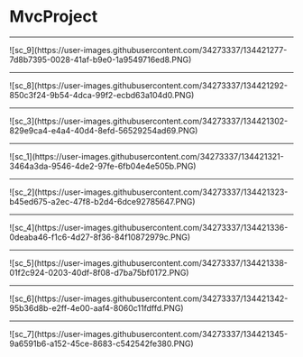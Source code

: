 # MvcProject
<hr>
![sc_9](https://user-images.githubusercontent.com/34273337/134421277-7d8b7395-0028-41af-b9e0-1a9549716ed8.PNG)
<hr>
![sc_8](https://user-images.githubusercontent.com/34273337/134421292-850c3f24-9b54-4dca-99f2-ecbd63a104d0.PNG)
<hr>
![sc_3](https://user-images.githubusercontent.com/34273337/134421302-829e9ca4-e4a4-40d4-8efd-56529254ad69.PNG)
<hr>
![sc_1](https://user-images.githubusercontent.com/34273337/134421321-3464a3da-9546-4de2-97fe-6fb04e4e505b.PNG)
<hr>
![sc_2](https://user-images.githubusercontent.com/34273337/134421323-b45ed675-a2ec-47f8-b2d4-6dce92785647.PNG)
<hr>
![sc_4](https://user-images.githubusercontent.com/34273337/134421336-0deaba46-f1c6-4d27-8f36-84f10872979c.PNG)
<hr>
![sc_5](https://user-images.githubusercontent.com/34273337/134421338-01f2c924-0203-40df-8f08-d7ba75bf0172.PNG)
<hr>
![sc_6](https://user-images.githubusercontent.com/34273337/134421342-95b36d8b-e2ff-4e00-aaf4-8060c11fdffd.PNG)
<hr>
![sc_7](https://user-images.githubusercontent.com/34273337/134421345-9a6591b6-a152-45ce-8683-c542542fe380.PNG)
